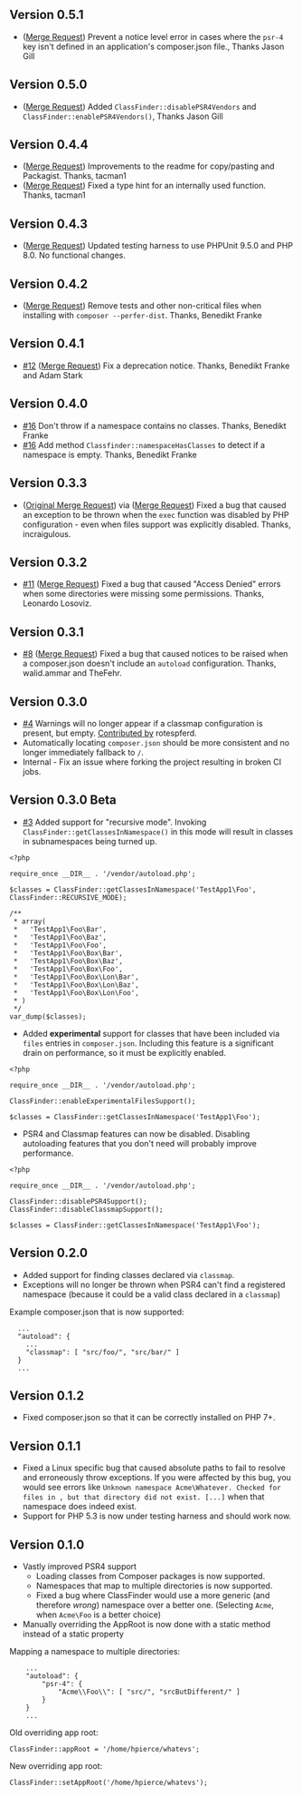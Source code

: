 Version 0.5.1
----------

* ([Merge Request](https://gitlab.com/hpierce1102/ClassFinder/-/merge_requests/28)) Prevent a notice level error in cases where the `psr-4` key isn't defined in an application's composer.json file., Thanks Jason Gill

Version 0.5.0
----------

* ([Merge Request](https://gitlab.com/hpierce1102/ClassFinder/-/merge_requests/26)) Added `ClassFinder::disablePSR4Vendors` and `ClassFinder::enablePSR4Vendors()`, Thanks Jason Gill

Version 0.4.4
----------

* ([Merge Request](https://gitlab.com/hpierce1102/ClassFinder/-/merge_requests/23)) Improvements to the readme for copy/pasting and Packagist. Thanks, tacman1
* ([Merge Request](https://gitlab.com/hpierce1102/ClassFinder/-/merge_requests/24)) Fixed a type hint for an internally used function. Thanks, tacman1

Version 0.4.3
----------

* ([Merge Request](https://gitlab.com/hpierce1102/ClassFinder/-/merge_requests/22)) Updated testing harness to use PHPUnit 9.5.0 and PHP 8.0. No functional changes.

Version 0.4.2
----------

* ([Merge Request](https://gitlab.com/hpierce1102/ClassFinder/-/merge_requests/20)) Remove tests and other non-critical files when installing with `composer --perfer-dist`. Thanks, Benedikt Franke

Version 0.4.1
----------

* [#12](https://gitlab.com/hpierce1102/ClassFinder/-/issues/12) ([Merge Request](https://gitlab.com/hpierce1102/ClassFinder/-/merge_requests/18)) Fix a deprecation notice. Thanks, Benedikt Franke and Adam Stark

Version 0.4.0
----------

* [#16](https://gitlab.com/hpierce1102/ClassFinder/merge_requests/16) Don't throw if a namespace contains no classes. Thanks, Benedikt Franke
* [#16](https://gitlab.com/hpierce1102/ClassFinder/merge_requests/16) Add method `Classfinder::namespaceHasClasses` to detect if a namespace is empty. Thanks, Benedikt Franke

Version 0.3.3
-------------

* ([Original Merge Request](https://gitlab.com/hpierce1102/ClassFinder/merge_requests/12)) via ([Merge Request](https://gitlab.com/hpierce1102/ClassFinder/merge_requests/13)) Fixed a bug that caused an exception to be thrown when the `exec` function was disabled by PHP configuration - even when files support was explicitly disabled. Thanks, incraigulous.


Version 0.3.2
-------------

* [#11](https://gitlab.com/hpierce1102/ClassFinder/issues/11) ([Merge Request](https://gitlab.com/hpierce1102/ClassFinder/merge_requests/10)) Fixed a bug that caused "Access Denied" errors when some directories were missing some permissions. Thanks, Leonardo Losoviz.


Version 0.3.1
-------------

* [#8](https://gitlab.com/hpierce1102/ClassFinder/issues/8) ([Merge Request](https://gitlab.com/hpierce1102/ClassFinder/merge_requests/8)) Fixed a bug that caused notices to be raised when a composer.json doesn't include an `autoload` configuration. Thanks, walid.ammar and TheFehr.

Version 0.3.0 
-------------

* [#4](https://gitlab.com/hpierce1102/ClassFinder/issues/4) Warnings will no longer appear if a classmap configuration is present, but empty. [Contributed by](https://gitlab.com/hpierce1102/ClassFinder/merge_requests/6) rotespferd. 
* Automatically locating `composer.json` should be more consistent and no longer immediately fallback to `/`.
* Internal - Fix an issue where forking the project resulting in broken CI jobs.



Version 0.3.0 Beta
------------------

* [#3](https://gitlab.com/hpierce1102/ClassFinder/issues/3) Added support for "recursive mode". Invoking `ClassFinder::getClassesInNamespace()` 
in this mode will result in classes in subnamespaces being turned up.

```
<?php

require_once __DIR__ . '/vendor/autoload.php';

$classes = ClassFinder::getClassesInNamespace('TestApp1\Foo', ClassFinder::RECURSIVE_MODE);

/**
 * array(
 *   'TestApp1\Foo\Bar',
 *   'TestApp1\Foo\Baz',
 *   'TestApp1\Foo\Foo',
 *   'TestApp1\Foo\Box\Bar',
 *   'TestApp1\Foo\Box\Baz',
 *   'TestApp1\Foo\Box\Foo',
 *   'TestApp1\Foo\Box\Lon\Bar',
 *   'TestApp1\Foo\Box\Lon\Baz',
 *   'TestApp1\Foo\Box\Lon\Foo',
 * )
 */
var_dump($classes);
```

* Added **experimental** support for classes that have been included via `files` entries in `composer.json`.  Including this feature
is a significant drain on performance, so it must be explicitly enabled.

```
<?php

require_once __DIR__ . '/vendor/autoload.php';

ClassFinder::enableExperimentalFilesSupport();

$classes = ClassFinder::getClassesInNamespace('TestApp1\Foo');
```

* PSR4 and Classmap features can now be disabled. Disabling autoloading features that you don't need will probably improve performance.

```
<?php

require_once __DIR__ . '/vendor/autoload.php';

ClassFinder::disablePSR4Support();
ClassFinder::disableClassmapSupport();

$classes = ClassFinder::getClassesInNamespace('TestApp1\Foo');
```

Version 0.2.0
-------------

* Added support for finding classes declared via `classmap`.
* Exceptions will no longer be thrown when PSR4 can't find a registered namespace (because it could be a valid class
declared in a `classmap`)

Example composer.json that is now supported:
```
  ...
  "autoload": {
    ...
    "classmap": [ "src/foo/", "src/bar/" ]
  }
  ...
```


Version 0.1.2
-------------

* Fixed composer.json so that it can be correctly installed on PHP 7+.

Version 0.1.1
-------------

* Fixed a Linux specific bug that caused absolute paths to fail to resolve and erroneously throw exceptions. If you were
affected by this bug, you would see errors like `Unknown namespace Acme\Whatever. Checked for files in , but that directory did not exist. [...]`
when that namespace does indeed exist.
* Support for PHP 5.3 is now under testing harness and should work now. 

Version 0.1.0
-------------

* Vastly improved PSR4 support
    * Loading classes from Composer packages is now supported.
    * Namespaces that map to multiple directories is now supported.
    * Fixed a bug where ClassFinder would use a more generic (and therefore _wrong_) namespace over a better one. 
    (Selecting `Acme`, when `Acme\Foo` is a better choice)
* Manually overriding the AppRoot is now done with a static method instead of a static property

Mapping a namespace to multiple directories:
```
    ...
    "autoload": {
        "psr-4": {
            "Acme\\Foo\\": [ "src/", "srcButDifferent/" ]
        }
    }
    ...
```

Old overriding app root: 
```
ClassFinder::appRoot = '/home/hpierce/whatevs'; 
```

New overriding app root:
```
ClassFinder::setAppRoot('/home/hpierce/whatevs'); 
```
